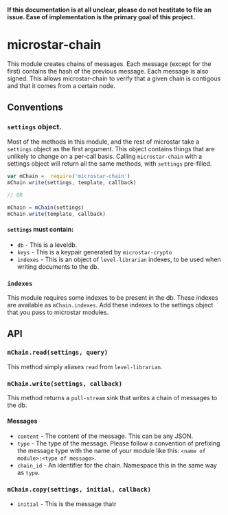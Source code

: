 #### If this documentation is at all unclear, please do not hestitate to file an issue. Ease of implementation is the primary goal of this project.

# microstar-chain
This module creates chains of messages. Each message (except for the first) contains the hash of the previous message. Each message is also signed. This allows microstar-chain to verify that a given chain is contigous and that it comes from a certain node.

## Conventions

### `settings` object.
Most of the methods in this module, and the rest of microstar take a `settings` object as the first argument. This object contains things that are unlikely to change on a per-call basis. Calling `microstar-chain` with a settings object will return all the same methods, with `settings` pre-filled.

```js
var mChain =  require('microstar-chain')
mChain.write(settings, template, callback)

// OR

mChain = mChain(settings)
mChain.write(template, callback)
```

#### `settings` must contain:
- `db` - This is a leveldb.
- `keys` - This is a keypair generated by `microstar-crypto`
- `indexes` - This is an object of `level-librarian` indexes, to be used when writing documents to the db.

### `indexes`
This module requires some indexes to be present in the db. These indexes are available as `mChain.indexes`. Add these indexes to the settings object that you pass to microstar modules.

## API

### `mChain.read(settings, query)`
This method simply aliases `read` from `level-librarian`.

### `mChain.write(settings, callback)`
This method returns a `pull-stream` sink that writes a chain of messages to the db.

#### Messages
- `content` - The content of the message. This can be any JSON.
- `type` - The type of the message. Please follow a convention of prefixing the message type with the name of your module like this: `<name of module>:<type of message>`.
- `chain_id` - An identifier for the chain. Namespace this in the same way as `type`.

### `mChain.copy(settings, initial, callback)`
- `initial` - This is the message thatr
